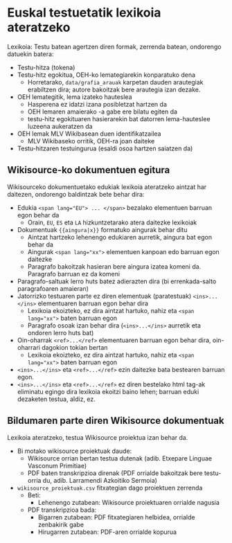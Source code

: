 # Euskal testuetatik lexikoia ateratzeko

Lexikoia: Testu batean agertzen diren formak, zerrenda batean, ondorengo datuekin batera:
* Testu-hitza (tokena)
* Testu-hitz egokitua, OEH-ko lemategiarekin konparatuko dena
  * Horretarako, `data/grafia_arauak` karpetan dauden arautegiak erabiltzen dira; autore bakoitzak bere arautegia izan dezake.
* OEH lemategitik, lema izateko hauteslea
  * Hasperena ez idatzi izana posibletzat hartzen da
  * OEH lemaren amaierako -a gabe ere bilatu egiten da
  * testu-hitz egokituaren hasierarekin bat datorren lema-hauteslee luzeena aukeratzen da
* OEH lemak MLV Wikibasean duen identifikatzailea
  * MLV Wikibaseko orritik, OEH-ra joan daiteke
* Testu-hitzaren testuingurua (esaldi osoa hartzen saiatzen da)

## Wikisource-ko dokumentuen egitura

Wikisourceko dokumentuetako edukiak lexikoia ateratzeko aintzat har daitezen, ondorengo baldintzak bete behar dira:
* Edukia `<span lang="EU"> ... </span>` bezalako elementuen barruan egon behar da
  * Orain, `EU`, `ES` eta `LA` hizkuntzetarako atera daitezke lexikoiak
* Dokumentuak `{{aingura|x}}` formatuko aingurak behar ditu
  * Aintzat hartzeko lehenengo edukiaren aurretik, aingura bat egon behar da
  * Aingurak `<span lang="xx">` elementuen kanpoan edo barruan egon daitezke
  * Paragrafo bakoitzak hasieran bere aingura izatea komeni da. Paragrafo barruan ez da komeni
* Paragrafo-saltuak lerro huts batez adierazten dira (bi errenkada-salto paragrafoaren amaieran)
* Jatorrizko testuaren parte ez diren elementuak (paratestuak) `<ins>...</ins>` elementuaren barruan egon behar dira
  * Lexikoia ekoizteko, ez dira aintzat hartuko, nahiz eta `<span lang="xx">` baten barruan egon
  * Paragrafo osoak izan behar dira (`<ins>...</ins>` aurretik eta ondoren lerro huts bat)
* Oin-oharrak `<ref>...</ref>` elementuaren barruan egon behar dira, oin-oharrari dagokion tokian bertan
  * Lexikoia ekoizteko, ez dira aintzat hartuko, nahiz eta `<span lang="xx">` baten barruan egon
* `<ins>...</ins>` eta `<ref>...</ref>` ezin daitezke bata bestearen barruan egon.
* `<ins>...</ins>` eta `<ref>...</ref>` ez diren bestelako html tag-ak eliminatu egingo dira lexikoia ekoitzi baino lehen; barruan eduki dezaketen testua, aldiz, ez.

## Bildumaren parte diren Wikisource dokumentuak

Lexikoia ateratzeko, testua Wikisource proiektua izan behar da.
* Bi motako wikisource proiektuak daude:
  * Wikisource orrian bertan testua dutenak (adib. Etxepare Linguae Vasconum Primitiae)
  * PDF baten transkripzioa direnak (PDF orrialde bakoitzak bere testu-orria du, adib. Larramendi Azkoitiko Sermoia)
* `wikisource_proiektuak.csv` fitxategian dago proiektuen zerrenda
  * Beti:
    * Lehenengo zutabean: Wikisource proiektuaren orrialde nagusia
  * PDF transkripzioa bada:
    * Bigarren zutabean: PDF fitxategiaren helbidea, orrialde zenbakirik gabe
    * Hirugarren zutabean: PDF-aren orrialde kopurua